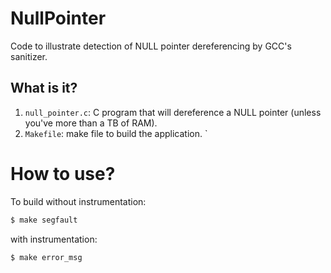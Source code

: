 # NullPointer
Code to illustrate detection of NULL pointer dereferencing by GCC's
sanitizer.

## What is it?
1. `null_pointer.c`: C program that will dereference a NULL pointer
    (unless you've more than a TB of RAM).
1. `Makefile`: make file to build the application.    `

# How to use?
To build without instrumentation:
```bash
$ make segfault
```
with instrumentation:
```bash
$ make error_msg
```
